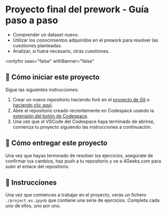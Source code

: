 <!--hide-->
# Proyecto final del prework - Guía paso a paso
<!--endhide-->

- Comprender un dataset nuevo.
- Utilizar los conocimientos adquiridos en el prework para resolver las cuestiones planteadas.
- Analizar, si fuera necesario, otras cuestiones.

<onlyfor saas="false" withBanner="false"

## 🌱  Cómo iniciar este proyecto

Sigue las siguientes instrucciones:

1. Crear un nuevo repositorio haciendo fork en el [proyecto de Git](https://github.com/4GeeksAcademy/realestate-datacleanup-exercise) o [haciendo clic aquí](https://github.com/4GeeksAcademy/realestate-datacleanup-exercise/fork).
2. Abre el repositorio creado recientemente en Codespace usando la [extensión del botón de Codespace](https://docs.github.com/en/codespaces/developing-in-codespaces/creating-a-codespace-for-a-repository#creating-a-codespace-for-a-repository).
3. Una vez que el VSCode del Codespace haya terminado de abrirse, comienza tu proyecto siguiendo las instrucciones a continuación.

</onlyfor>

## 🚛 Cómo entregar este proyecto

Una vez que hayas terminado de resolver los ejercicios, asegúrate de confirmar tus cambios, haz push a tu repositorio y ve a 4Geeks.com para subir el enlace del repositorio.

## 📝 Instrucciones

Una vez que comiences a trabajar en el proyecto, verás un fichero `./project.es.ipynb` que contiene una serie de ejercicios. Completa cada uno de ellos, uno por uno.
